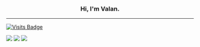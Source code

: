 <h3 align="center">Hi, I'm Valan.</h3>
<p align="center">
  
---
[![Visits Badge](https://badges.pufler.dev/visits/valanm22/valanm22)](https://badges.pufler.dev)
  
[![](https://img.shields.io/badge/Gmail-D14836?style=for-the-badge&logo=gmail&logoColor=white)](mailto://valanm22@gmail.com)
[![](https://img.shields.io/badge/LinkedIn-0077B5?style=for-the-badge&logo=linkedin&logoColor=white)](https://www.linkedin.com/in/valan-baptist-mathuranayagam-42b620213/)
[![](https://img.shields.io/badge/Stack_Overflow-FE7A16?style=for-the-badge&logo=stack-overflow&logoColor=white)](https://stackoverflow.com/users/17031913/valan)
